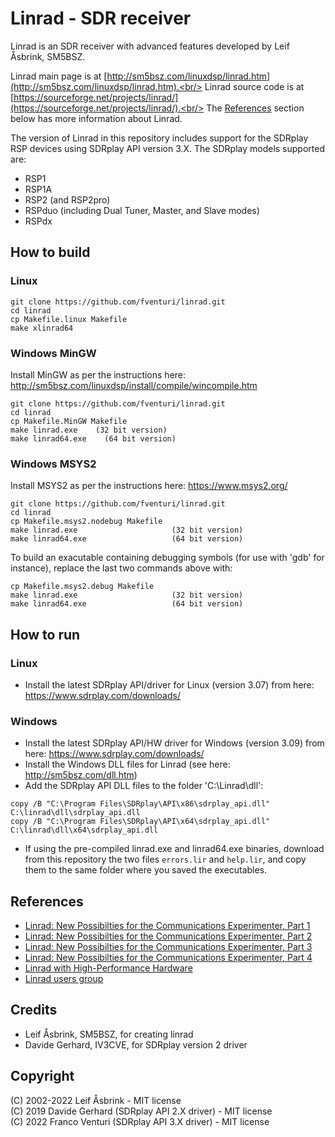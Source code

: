 # Linrad - SDR receiver

Linrad is an SDR receiver with advanced features developed by Leif Åsbrink, SM5BSZ.


Linrad main page is at [http://sm5bsz.com/linuxdsp/linrad.htm](http://sm5bsz.com/linuxdsp/linrad.htm).<br/>
Linrad source code is at [https://sourceforge.net/projects/linrad/](https://sourceforge.net/projects/linrad/).<br/>
The [References](#References) section below has more information about Linrad.


The version of Linrad in this repository includes support for the SDRplay RSP devices using SDRplay API version 3.X. The SDRplay models supported are:
- RSP1
- RSP1A
- RSP2 (and RSP2pro)
- RSPduo (including Dual Tuner, Master, and Slave modes)
- RSPdx


## How to build

### Linux

```
git clone https://github.com/fventuri/linrad.git
cd linrad
cp Makefile.linux Makefile
make xlinrad64
```

### Windows MinGW

Install MinGW as per the instructions here: http://sm5bsz.com/linuxdsp/install/compile/wincompile.htm

```
git clone https://github.com/fventuri/linrad.git
cd linrad
cp Makefile.MinGW Makefile
make linrad.exe    (32 bit version)
make linrad64.exe    (64 bit version)
```

### Windows MSYS2

Install MSYS2 as per the instructions here: https://www.msys2.org/

```
git clone https://github.com/fventuri/linrad.git
cd linrad
cp Makefile.msys2.nodebug Makefile
make linrad.exe                     (32 bit version)
make linrad64.exe                   (64 bit version)
```

To build an exacutable containing debugging symbols (for use with 'gdb' for instance), replace the last two commands above with:

```
cp Makefile.msys2.debug Makefile
make linrad.exe                     (32 bit version)
make linrad64.exe                   (64 bit version)
```


## How to run

### Linux

- Install the latest SDRplay API/driver for Linux (version 3.07) from here: https://www.sdrplay.com/downloads/

### Windows

- Install the latest SDRplay API/HW driver for Windows (version 3.09) from here: https://www.sdrplay.com/downloads/
- Install the Windows DLL files for Linrad (see here: http://sm5bsz.com/dll.htm)
- Add the SDRplay API DLL files to the folder 'C:\Linrad\dll':
```
copy /B "C:\Program Files\SDRplay\API\x86\sdrplay_api.dll" C:\linrad\dll\sdrplay_api.dll
copy /B "C:\Program Files\SDRplay\API\x64\sdrplay_api.dll" C:\linrad\dll\x64\sdrplay_api.dll
```
- If using the pre-compiled linrad.exe and linrad64.exe binaries, download from this repository the two files `errors.lir` and `help.lir`, and copy them to the same folder where you saved the executables.


## References
- [Linrad: New Possibilties for the Communications Experimenter, Part 1](https://www.arrl.org/files/file/Technology/tis/info/pdf/021112qex037.pdf)
- [Linrad: New Possibilties for the Communications Experimenter, Part 2](https://www.arrl.org/files/file/Technology/tis/info/pdf/030102qex041.pdf)
- [Linrad: New Possibilties for the Communications Experimenter, Part 3](https://www.arrl.org/files/file/Technology/tis/info/pdf/030506qex036.pdf)
- [Linrad: New Possibilties for the Communications Experimenter, Part 4](https://www.arrl.org/files/file/Technology/tis/info/pdf/030910qex029.pdf)
- [Linrad with High-Performance Hardware](https://www.arrl.org/files/file/Technology/tis/info/pdf/040102qex020.pdf)
- [Linrad users group](https://groups.google.com/g/linrad)


## Credits

- Leif Åsbrink, SM5BSZ, for creating linrad
- Davide Gerhard, IV3CVE, for SDRplay version 2 driver


## Copyright

(C) 2002-2022 Leif Åsbrink - MIT license<br/>
(C) 2019 Davide Gerhard (SDRplay API 2.X driver) - MIT license<br/>
(C) 2022 Franco Venturi (SDRplay API 3.X driver) - MIT license<br/>
